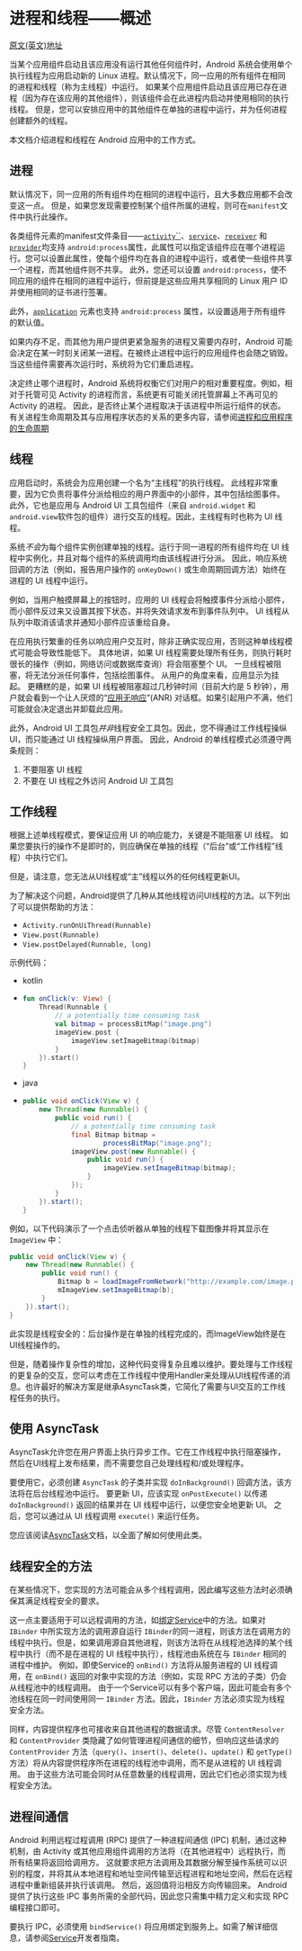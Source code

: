 # 进程和线程——概述

[原文(英文)地址](https://developer.android.com/guide/components/processes-and-threads)

当某个应用组件启动且该应用没有运行其他任何组件时，Android 系统会使用单个执行线程为应用启动新的 Linux 进程。默认情况下，同一应用的所有组件在相同的进程和线程（称为主线程）中运行。 如果某个应用组件启动且该应用已存在进程（因为存在该应用的其他组件），则该组件会在此进程内启动并使用相同的执行线程。 但是，您可以安排应用中的其他组件在单独的进程中运行，并为任何进程创建额外的线程。

本文档介绍进程和线程在 Android 应用中的工作方式。

## 进程

默认情况下，同一应用的所有组件均在相同的进程中运行，且大多数应用都不会改变这一点。 但是，如果您发现需要控制某个组件所属的进程，则可在`manifest`文件中执行此操作。

各类组件元素的manifest文件条目——[`activity`](https://developer.android.com/guide/topics/manifest/activity-element.html)[``](https://developer.android.com/guide/topics/manifest/activity-element.html?hl=zh-cn)、[`service`](https://developer.android.com/guide/topics/manifest/service-element.html?hl=zh-cn)、[`receiver`](https://developer.android.com/guide/topics/manifest/receiver-element.html?hl=zh-cn) 和 [`provider`](https://developer.android.com/guide/topics/manifest/provider-element.html?hl=zh-cn)均支持 `android:process`属性，此属性可以指定该组件应在哪个进程运行。您可以设置此属性，使每个组件均在各自的进程中运行，或者使一些组件共享一个进程，而其他组件则不共享。 此外，您还可以设置 `android:process`，使不同应用的组件在相同的进程中运行，但前提是这些应用共享相同的 Linux 用户 ID 并使用相同的证书进行签署。

此外，[`application`](https://developer.android.com/guide/topics/manifest/application-element.html?hl=zh-cn) 元素也支持 `android:process` 属性，以设置适用于所有组件的默认值。

如果内存不足，而其他为用户提供更紧急服务的进程又需要内存时，Android 可能会决定在某一时刻关闭某一进程。在被终止进程中运行的应用组件也会随之销毁。 当这些组件需要再次运行时，系统将为它们重启进程。

决定终止哪个进程时，Android 系统将权衡它们对用户的相对重要程度。例如，相对于托管可见 Activity 的进程而言，系统更有可能关闭托管屏幕上不再可见的 Activity 的进程。 因此，是否终止某个进程取决于该进程中所运行组件的状态。 有关进程生命周期及其与应用程序状态的关系的更多内容，请参阅[进程和应用程序的生命周期](…/Activity/进程和应用程序的生命周期.md)

## 线程

应用启动时，系统会为应用创建一个名为“主线程”的执行线程。 此线程非常重要，因为它负责将事件分派给相应的用户界面中的小部件，其中包括绘图事件。 此外，它也是应用与 Android UI 工具包组件（来自 `android.widget` 和 `android.view`软件包的组件）进行交互的线程。因此，主线程有时也称为 UI 线程。

系统*不会*为每个组件实例创建单独的线程。运行于同一进程的所有组件均在 UI 线程中实例化，并且对每个组件的系统调用均由该线程进行分派。 因此，响应系统回调的方法（例如，报告用户操作的 `onKeyDown()` 或生命周期回调方法）始终在进程的 UI 线程中运行。

例如，当用户触摸屏幕上的按钮时，应用的 UI 线程会将触摸事件分派给小部件，而小部件反过来又设置其按下状态，并将失效请求发布到事件队列中。 UI 线程从队列中取消该请求并通知小部件应该重绘自身。

在应用执行繁重的任务以响应用户交互时，除非正确实现应用，否则这种单线程模式可能会导致性能低下。 具体地讲，如果 UI 线程需要处理所有任务，则执行耗时很长的操作（例如，网络访问或数据库查询）将会阻塞整个 UI。 一旦线程被阻塞，将无法分派任何事件，包括绘图事件。 从用户的角度来看，应用显示为挂起。 更糟糕的是，如果 UI 线程被阻塞超过几秒钟时间（目前大约是 5 秒钟），用户就会看到一个让人厌烦的“[应用无响应](http://developer.android.com/guide/practices/responsiveness.html?hl=zh-cn)”(ANR) 对话框。如果引起用户不满，他们可能就会决定退出并卸载此应用。

此外，Android UI 工具包*并非*线程安全工具包。因此，您不得通过工作线程操纵 UI，而只能通过 UI 线程操纵用户界面。 因此，Android 的单线程模式必须遵守两条规则：

1. 不要阻塞 UI 线程
2. 不要在 UI 线程之外访问 Android UI 工具包

## 工作线程

根据上述单线程模式，要保证应用 UI 的响应能力，关键是不能阻塞 UI 线程。 如果您要执行的操作不是即时的，则应确保在单独的线程（“后台”或“工作线程”线程）中执行它们。

但是，请注意，您无法从UI线程或“主”线程以外的任何线程更新UI。

为了解决这个问题，Android提供了几种从其他线程访问UI线程的方法。以下列出了可以提供帮助的方法：

- `Activity.runOnUiThread(Runnable)`
- `View.post(Runnable)`
- `View.postDelayed(Runnable, long)`

示例代码：

- kotlin

- ```kotlin
  fun onClick(v: View) {
      Thread(Runnable {
          // a potentially time consuming task
          val bitmap = processBitMap("image.png")
          imageView.post {
              imageView.setImageBitmap(bitmap)
          }
      }).start()
  }
  ```

- java

- ```java
  public void onClick(View v) {
      new Thread(new Runnable() {
          public void run() {
              // a potentially time consuming task
              final Bitmap bitmap =
                      processBitMap("image.png");
              imageView.post(new Runnable() {
                  public void run() {
                      imageView.setImageBitmap(bitmap);
                  }
              });
          }
      }).start();
  }
  ```

例如，以下代码演示了一个点击侦听器从单独的线程下载图像并将其显示在 `ImageView` 中：

```java
public void onClick(View v) {
    new Thread(new Runnable() {
        public void run() {
            Bitmap b = loadImageFromNetwork("http://example.com/image.png");
            mImageView.setImageBitmap(b);
        }
    }).start();
}
```

此实现是线程安全的：后台操作是在单独的线程完成的，而ImageView始终是在UI线程操作的。

但是，随着操作复杂性的增加，这种代码变得复杂且难以维护。要处理与工作线程的更复杂的交互，您可以考虑在工作线程中使用Handler来处理从UI线程传递的消息。也许最好的解决方案是继承AsyncTask类，它简化了需要与UI交互的工作线程任务的执行。

## 使用 AsyncTask

AsyncTask允许您在用户界面上执行异步工作。它在工作线程中执行阻塞操作，然后在UI线程上发布结果，而不需要您自己处理线程和/或处理程序。

要使用它，必须创建 `AsyncTask` 的子类并实现 `doInBackground()` 回调方法，该方法将在后台线程池中运行。 要更新 UI，应该实现 `onPostExecute()` 以传递 `doInBackground()` 返回的结果并在 UI 线程中运行，以便您安全地更新 UI。 之后，您可以通过从 UI 线程调用 `execute()` 来运行任务。

您应该阅读[AsyncTask](https://developer.android.com/reference/android/os/AsyncTask.html)文档，以全面了解如何使用此类。

## 线程安全的方法

在某些情况下，您实现的方法可能会从多个线程调用，因此编写这些方法时必须确保其满足线程安全的要求。

这一点主要适用于可以远程调用的方法，如[绑定Service](https://developer.android.com/guide/components/bound-services.html?hl=zh-cn)中的方法。如果对 `IBinder` 中所实现方法的调用源自运行 `IBinder`的同一进程，则该方法在调用方的线程中执行。但是，如果调用源自其他进程，则该方法将在从线程池选择的某个线程中执行（而不是在进程的 UI 线程中执行），线程池由系统在与 `IBinder` 相同的进程中维护。 例如，即使Service的 `onBind()` 方法将从服务进程的 UI 线程调用，在 `onBind()` 返回的对象中实现的方法（例如，实现 RPC 方法的子类）仍会从线程池中的线程调用。 由于一个Service可以有多个客户端，因此可能会有多个池线程在同一时间使用同一 `IBinder` 方法。因此，`IBinder` 方法必须实现为线程安全方法。

同样，内容提供程序也可接收来自其他进程的数据请求。尽管 `ContentResolver` 和 `ContentProvider` 类隐藏了如何管理进程间通信的细节，但响应这些请求的 `ContentProvider` 方法（`query()`、`insert()`、`delete()`、`update()` 和 `getType()` 方法）将从内容提供程序所在进程的线程池中调用，而不是从进程的 UI 线程调用。 由于这些方法可能会同时从任意数量的线程调用，因此它们也必须实现为线程安全方法。

## 进程间通信

Android 利用远程过程调用 (RPC) 提供了一种进程间通信 (IPC) 机制，通过这种机制，由 Activity 或其他应用组件调用的方法将（在其他进程中）远程执行，而所有结果将返回给调用方。 这就要求把方法调用及其数据分解至操作系统可以识别的程度，并将其从本地进程和地址空间传输至远程进程和地址空间，然后在远程进程中重新组装并执行该调用。 然后，返回值将沿相反方向传输回来。 Android 提供了执行这些 IPC 事务所需的全部代码，因此您只需集中精力定义和实现 RPC 编程接口即可。

要执行 IPC，必须使用 `bindService()` 将应用绑定到服务上。如需了解详细信息，请参阅[Service](…/BackGroundTasks/Service)开发者指南。